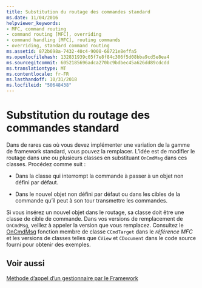 ```yaml
---
title: Substitution du routage des commandes standard
ms.date: 11/04/2016
helpviewer_keywords:
- MFC, command routing
- command routing [MFC], overriding
- command handling [MFC], routing commands
- overriding, standard command routing
ms.assetid: 872b698a-7432-40c4-9008-68721e8effa5
ms.openlocfilehash: 132831939c05f7e8f84c306f5d08bba9cd5e8ea4
ms.sourcegitcommit: 6052185696adca270bc9bdbec45a626dd89cdcdd
ms.translationtype: MT
ms.contentlocale: fr-FR
ms.lasthandoff: 10/31/2018
ms.locfileid: "50648438"
---
```

# <a name="overriding-the-standard-command-routing"></a>Substitution du routage des commandes standard

Dans de rares cas où vous devez implémenter une variation de la gamme de framework standard, vous pouvez la remplacer. L’idée est de modifier le routage dans une ou plusieurs classes en substituant `OnCmdMsg` dans ces classes. Procédez comme suit :

- Dans la classe qui interrompt la commande à passer à un objet non défini par défaut.

- Dans le nouvel objet non défini par défaut ou dans les cibles de la commande qu’il peut à son tour transmettre les commandes.

Si vous insérez un nouvel objet dans le routage, sa classe doit être une classe de cible de commande. Dans vos versions de remplacement de `OnCmdMsg`, veillez à appeler la version que vous remplacez. Consultez le [OnCmdMsg](../mfc/reference/ccmdtarget-class.md#oncmdmsg) fonction membre de classe `CCmdTarget` dans le *référence MFC* et les versions de classes telles que `CView` et `CDocument` dans le code source fourni pour obtenir des exemples.

## <a name="see-also"></a>Voir aussi

[Méthode d’appel d’un gestionnaire par le Framework](../mfc/how-the-framework-calls-a-handler.md)

